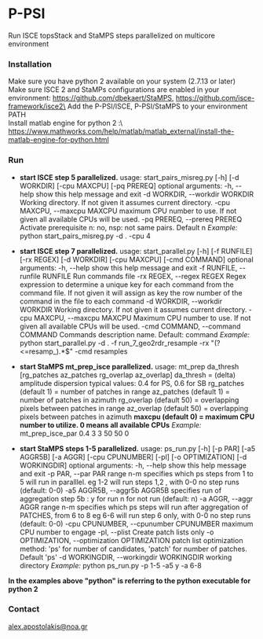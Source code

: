 # P-PSI

Run ISCE topsStack and StaMPS steps parallelized on multicore environment

### Installation

Make sure you have python 2 available on your system (2.7.13 or later)\
Make sure ISCE 2 and StaMPs configurations are enabled in your environment: https://github.com/dbekaert/StaMPS, https://github.com/isce-framework/isce2\
Add the P-PSI/ISCE, P-PSI/StaMPS to your environment PATH\
Install matlab engine for python 2 :\ https://www.mathworks.com/help/matlab/matlab_external/install-the-matlab-engine-for-python.html

### Run

* __start ISCE step 5 parallelized.__
usage: start_pairs_misreg.py [-h] [-d WORKDIR] [-cpu MAXCPU] [-pq PREREQ]
optional arguments:
-h, --help  show this help message and exit
-d WORKDIR, --workdir WORKDIR  Working directory. If not given it assumes   current directory.
-cpu MAXCPU, --maxcpu MAXCPU maximum CPU number to use. If not given all available CPUs will be used.
-pq PREREQ, --prereq PREREQ Activate prerequisite n: no, nsp: not same pairs. Default n
_Example:_
python start_pairs_misreg.py -d . -cpu 4

* __start ISCE step 7 parallelized.__
usage: start_parallel.py [-h] [-f RUNFILE] [-rx REGEX] [-d WORKDIR]
                         [-cpu MAXCPU] [-cmd COMMAND]
optional arguments:
-h, --help            show this help message and exit
-f RUNFILE, --runfile RUNFILE Run commands file
-rx REGEX, --regex REGEX Regex expression to determine a unique key for each
command from the command file. If not given it will assign as key the row number of the command in the file to each command
-d WORKDIR, --workdir WORKDIR Working directory. If not given it assumes current directory.
-cpu MAXCPU, --maxcpu MAXCPU Maximum CPU number to use. If not given all available CPUs will be used.
-cmd COMMAND, --command COMMAND Commands description name. Default: command
_Example:_
python start_parallel.py -d . -f run_7_geo2rdr_resample -rx "(?<=resamp_).*$" -cmd resamples

* __start StaMPS mt_prep_isce parallelized.__
usage: mt_prep da_thresh [rg_patches az_patches rg_overlap az_overlap]
da_thresh = (delta) amplitude dispersion typical values: 0.4 for PS, 0.6 for SB
rg_patches (default 1)   = number of patches in range
az_patches (default 1)   = number of patches in azimuth
rg_overlap (default 50)  = overlapping pixels between patches in range
az_overlap (default 50) = overlapping pixels between patches in azimuth
**maxcpu (default 0) = maximum CPU number to utilize. 0 means all available CPUs**
*Example:*
mt_prep_isce_par 0.4 3 3 50 50 0

* __start StaMPS steps 1-5 parallelized.__
usage: ps_run.py [-h] [-p PAR] [-a5 AGGR5B] [-a AGGR] [-cpu CPUNUMBER] [-pl] [-o OPTIMIZATION] [-d WORKINGDIR]
optional arguments:
-h, --help show this help message and exit
-p PAR, --par PAR range n-m specifies which ps steps from 1 to 5 will           run in paralllel. eg 1-2 will run steps 1,2 , with 0-0 no step runs (default: 0-0)
-a5 AGGR5B, --aggr5b AGGR5B
                        specifies run of aggregation step 5b : y for run n for
                        not run (default: n)
-a AGGR, --aggr AGGR  range n-m specifies which ps steps will run after
                        aggregation of PATCHES, from 6 to 8 eg 6-6 will run
                        step 6 only, with 0-0 no step runs (default: 0-0)
-cpu CPUNUMBER, --cpunumber CPUNUMBER
                        maximum CPU number to engage
-pl, --plist          Create patch lists only
-o OPTIMIZATION, --optimization OPTIMIZATION
                        patch list optimization method: 'ps' for number of
                        candidates, 'patch' for number of patches. Default
                        'ps'
-d WORKINGDIR, --workingdir WORKINGDIR
                        working directory
*Example:*
python ps_run.py -p 1-5 -a5 y -a 6-8

**In the examples above "python" is referring to the python executable for python 2**

### Contact
alex.apostolakis@noa.gr
